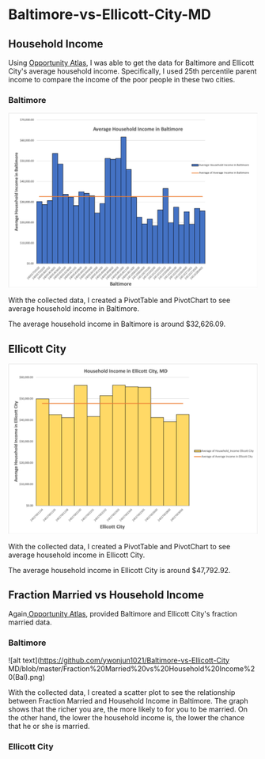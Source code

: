 # Baltimore-vs-Ellicott-City-MD

## Household Income

Using [Opportunity Atlas](https://www.opportunityatlas.org), I was able to get the data for Baltimore and Ellicott City's average household income.
Specifically, I used 25th percentile parent income to compare the income of the poor people in these two cities.

### Baltimore
![alt_text](https://github.com/ywonjun1021/Baltimore-vs-Ellicott-City-MD/blob/master/Baltimore%20Household%20Income.png)

With the collected data, I created a PivotTable and PivotChart to see average household income in Baltimore.

The average household income in Baltimore is around $32,626.09.

## Ellicott City
![alt_text](https://github.com/ywonjun1021/Baltimore-vs-Ellicott-City-MD/blob/master/Household%20Income%20Ellicott%20City.png)

With the collected data, I created a PivotTable and PivotChart to see average household income in Ellicott City.

The average household income in Ellicott City is around $47,792.92.


## Fraction Married vs Household Income 

Again,[Opportunity Atlas](https://www.opportunityatlas.org), provided Baltimore and Ellicott City's fraction married data. 

### Baltimore
![alt text](https://github.com/ywonjun1021/Baltimore-vs-Ellicott-City  MD/blob/master/Fraction%20Married%20vs%20Household%20Income%20(Bal).png)

With the collected data, I created a scatter plot to see the relationship between Fraction Married and Household Income in Baltimore.
The graph shows that the richer you are, the more likely to for you to be married. On the other hand, the lower the household income is, the lower the chance that he or she is married. 

### Ellicott City 







